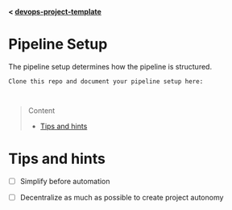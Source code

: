**< [devops-project-template](../README.md)**

# Pipeline Setup

The pipeline setup determines how the pipeline is structured. 

```
Clone this repo and document your pipeline setup here:



```
> Content
> - [Tips and hints](#tips-and-hints)


# Tips and hints


- [ ] Simplify before automation


- [ ] Decentralize as much as possible to create project autonomy